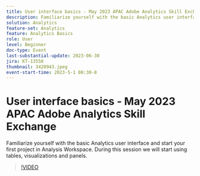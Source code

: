 ```yaml
---
title: User interface basics - May 2023 APAC Adobe Analytics Skill Exchange 
description: Familiarize yourself with the basic Analytics user interface and start your first project in Analysis Workspace. During this session we will start using tables, visualizations and panels.
solution: Analytics
feature-set: Analytics
feature: Analytics Basics
role: User
level: Beginner
doc-type: Event
last-substantial-update: 2023-06-30
jira: KT-13550
thumbnail: 3420943.jpeg
event-start-time: 2023-5-1 08:30-8
---
```


# User interface basics - May 2023 APAC Adobe Analytics Skill Exchange 

Familiarize yourself with the basic Analytics user interface and start your first project in Analysis Workspace. During this session we will start using tables, visualizations and panels.

>[!VIDEO](https://video.tv.adobe.com/v/3420943/?learn=on)
